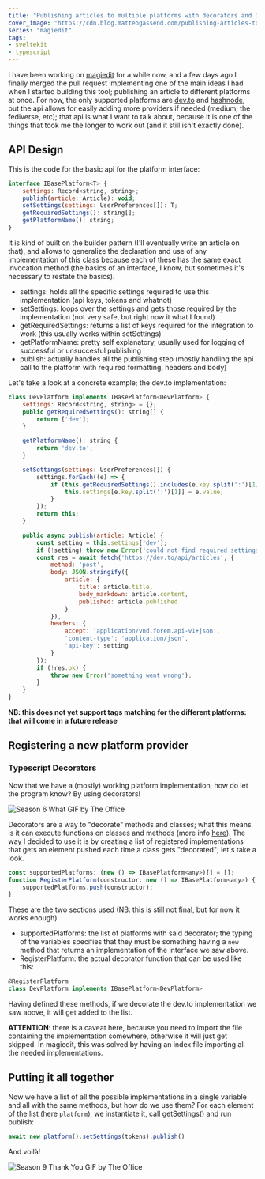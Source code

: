 ```yaml
---
title: "Publishing articles to multiple platforms with decorators and interfaces"
cover_image: "https://cdn.blog.matteogassend.com/publishing-articles-to-multiple-platforms-with-decorators-and-interfaces.webp"
series: "magiedit"
tags:
- sveltekit
- typescript
---
```


I have been working on [magiedit](https://magiedit.magitools.app) for a while now, and a few days ago I finally merged the pull request implementing one of the main ideas I had when I started building this tool; publishing an article to different platforms at once. For now, the only supported platforms are [dev.to](https://dev.to) and [hashnode](https://hashnode.com), but the api allows for easily adding more providers if needed (medium, the fediverse, etc); that api is what I want to talk about, because it is one of the things that took me the longer to work out (and it still isn't exactly done).

## API Design

This is the code for the basic api for the platform interface:
```js
interface IBasePlatform<T> {
	settings: Record<string, string>;
	publish(article: Article): void;
	setSettings(settings: UserPreferences[]): T;
	getRequiredSettings(): string[];
	getPlatformName(): string;
}
```
It is kind of built on the builder pattern (I'll eventually write an article on that), and allows to generalize the declaration and use of any implementation of this class because each of these has the same exact invocation method (the basics of an interface, I know, but sometimes it's necessary to restate the basics).

- settings: holds all the specific settings required to use this implementation (api keys, tokens and whatnot)
- setSettings: loops over the settings and gets those required by the implementation (not very safe, but right now it what I found)
- getRequiredSettings: returns a list of keys required for the integration to work (this usually works within setSettings)
- getPlatformName: pretty self explanatory, usually used for logging of successful or unsuccesful publishing
- publish: actually handles all the publishing step (mostly handling the api call to the platform with required formatting, headers and body)

Let's take a look at a concrete example; the dev.to implementation:

```js
class DevPlatform implements IBasePlatform<DevPlatform> {
	settings: Record<string, string> = {};
	public getRequiredSettings(): string[] {
		return ['dev'];
	}

	getPlatformName(): string {
		return 'dev.to';
	}

	setSettings(settings: UserPreferences[]) {
		settings.forEach((e) => {
			if (this.getRequiredSettings().includes(e.key.split(':')[1])) {
				this.settings[e.key.split(':')[1]] = e.value;
			}
		});
		return this;
	}

	public async publish(article: Article) {
		const setting = this.settings['dev'];
		if (!setting) throw new Error('could not find required settings');
		const res = await fetch('https://dev.to/api/articles', {
			method: 'post',
			body: JSON.stringify({
				article: {
					title: article.title,
					body_markdown: article.content,
					published: article.published
				}
			}),
			headers: {
				accept: 'application/vnd.forem.api-v1+json',
				'content-type': 'application/json',
				'api-key': setting
			}
		});
		if (!res.ok) {
			throw new Error('something went wrong');
		}
	}
}
```
**NB: this does not yet support tags matching for the different platforms: that will come in a future release**

## Registering a new platform provider

### Typescript Decorators

Now that we have a (mostly) working platform implementation, how do let the program know? By using decorators!

![Season 6 What GIF by The Office](https://media3.giphy.com/media/ghuvaCOI6GOoTX0RmH/giphy.gif?cid=bcfb69442kgj0xwn63swq7t1t97b3irfiuh163t7c92wwgcn&ep=v1_gifs_search&rid=giphy.gif&ct=g)

Decorators are a way to "decorate" methods and classes; what this means is it can execute functions on classes and methods (more info [here](https://www.typescriptlang.org/docs/handbook/decorators.html)). The way I decided to use it is by creating a list of registered implementations that gets an element pushed each time a class gets "decorated"; let's take a look.

```js
const supportedPlatforms: (new () => IBasePlatform<any>)[] = [];
function RegisterPlatform(constructor: new () => IBasePlatform<any>) {
	supportedPlatforms.push(constructor);
}
```
These are the two sections used (NB: this is still not final, but for now it works enough)
- supportedPlatforms: the list of platforms with said decorator; the typing of the variables specifies that they must be something having a `new` method that returns an implementation of the interface we saw above.
- RegisterPlatform: the actual decorator function that can be used like this:
```js
@RegisterPlatform
class DevPlatform implements IBasePlatform<DevPlatform>
```

Having defined these methods, if we decorate the dev.to implementation we saw above, it will get added to the list.

**ATTENTION**: there is a caveat here, because you need to import the file containing the implementation somewhere, otherwise it will just get skipped. In magiedit, this was solved by having an index file importing all the needed implementations.

## Putting it all together

Now we have a list of all the possible implementations in a single variable and all with the same methods, but how do we use them?
For each element of the list (here `platform`), we instantiate it, call getSettings() and run publish:
```js
await new platform().setSettings(tokens).publish()
```

And voilà!

![Season 9 Thank You GIF by The Office](https://media3.giphy.com/media/1BFEEIo4h1BuTH8eqP/giphy.gif?cid=bcfb69442ubf7xftc9bpq6n6h9a2q3d5gi0q7ch5tr0w2sn3&ep=v1_gifs_search&rid=giphy.gif&ct=g)
